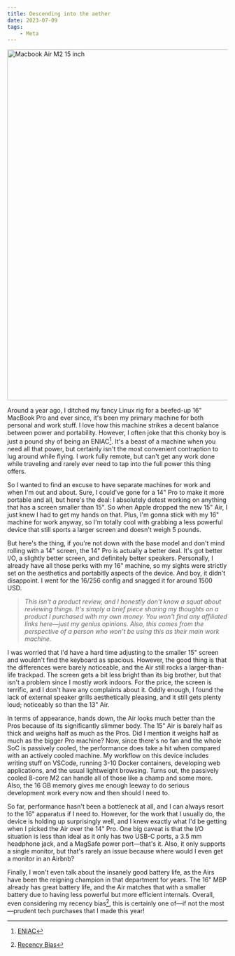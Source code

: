 ```yaml
---
title: Descending into the aether
date: 2023-07-09
tags:
    - Meta
---
```


<img
    src="https://user-images.githubusercontent.com/
30027932/252213261-01adc640-3bcf-46d8-8f40-dc506e0cb493.jpg"
    alt="Macbook Air M2 15 inch"
width="800px"> </img>

Around a year ago, I ditched my fancy Linux rig for a beefed-up 16" MacBook Pro and ever
since, it's been my primary machine for both personal and work stuff. I love how this
machine strikes a decent balance between power and portability. However, I often joke that
this chonky boy is just a pound shy of being an ENIAC[^1]. It's a beast of a machine when
you need all that power, but certainly isn't the most convenient contraption to lug around
while flying. I work fully remote, but can't get any work done while traveling and rarely
ever need to tap into the full power this thing offers.

So I wanted to find an excuse to have separate machines for work and when I'm out and about.
Sure, I could've gone for a 14" Pro to make it more portable and all, but here's the deal: I
absolutely detest working on anything that has a screen smaller than 15". So when Apple
dropped the new 15" Air, I just knew I had to get my hands on that. Plus, I'm gonna stick
with my 16" machine for work anyway, so I'm totally cool with grabbing a less powerful
device that still sports a larger screen and doesn't weigh 5 pounds.

But here's the thing, if you're not down with the base model and don't mind rolling with a
14" screen, the 14" Pro is actually a better deal. It's got better I/O, a slightly better
screen, and definitely better speakers. Personally, I already have all those perks with my
16" machine, so my sights were strictly set on the aesthetics and portabitly aspects of the
device. And boy, it didn't disappoint. I went for the 16/256 config and snagged it for
around 1500 USD.

> _This isn't a product review, and I honestly don't know a squat about reviewing things.
> It's simply a brief piece sharing my thoughts on a product I purchased with my own money.
> You won't find any affiliated links here—just my genius opinions. Also, this comes from
> the perspective of a person who won't be using this as their main work machine._

I was worried that I'd have a hard time adjusting to the smaller 15" screen and wouldn't
find the keyboard as spacious. However, the good thing is that the differences were barely
noticeable, and the Air still rocks a larger-than-life trackpad. The screen gets a bit less
bright than its big brother, but that isn't a problem since I mostly work indoors. For the
price, the screen is terrific, and I don't have any complaints about it. Oddly enough, I
found the lack of external speaker grills aesthetically pleasing, and it still gets plenty
loud; noticeably so than the 13" Air.

In terms of appearance, hands down, the Air looks much better than the Pros because of its
significantly slimmer body. The 15" Air is barely half as thick and weighs half as much as
the Pros. Did I mention it weighs half as much as the bigger Pro machine? Now, since there's
no fan and the whole SoC is passively cooled, the performance does take a hit when compared
with an actively cooled machine. My workflow on this device includes writing stuff on
VSCode, running 3-10 Docker containers, developing web applications, and the usual
lightweight browsing. Turns out, the passively cooled 8-core M2 can handle all of those like
a champ and some more. Also, the 16 GB memory gives me enough leeway to do serious
development work every now and then should I need to.

So far, performance hasn't been a bottleneck at all, and I can always resort to the 16"
apparatus if I need to. However, for the work that I usually do, the device is holding up
surprisingly well, and I knew exactly what I'd be getting when I picked the Air over the 14"
Pro. One big caveat is that the I/O situation is less than ideal as it only has two USB-C
ports, a 3.5 mm headphone jack, and a MagSafe power port—that's it. Also, it only supports a
single monitor, but that's rarely an issue because where would I even get a monitor in an
Airbnb?

Finally, I won't even talk about the insanely good battery life, as the Airs have been the
reigning champion in that department for years. The 16" MBP already has great battery life,
and the Air matches that with a smaller battery due to having less powerful but more
efficient internals. Overall, even considering my recency bias[^2], this is certainly one
of—if not the most—prudent tech purchases that I made this year!

[^1]: [ENIAC](https://en.wikipedia.org/wiki/ENIAC)
[^2]: [Recency Bias](https://en.wikipedia.org/wiki/Recency_bias)
